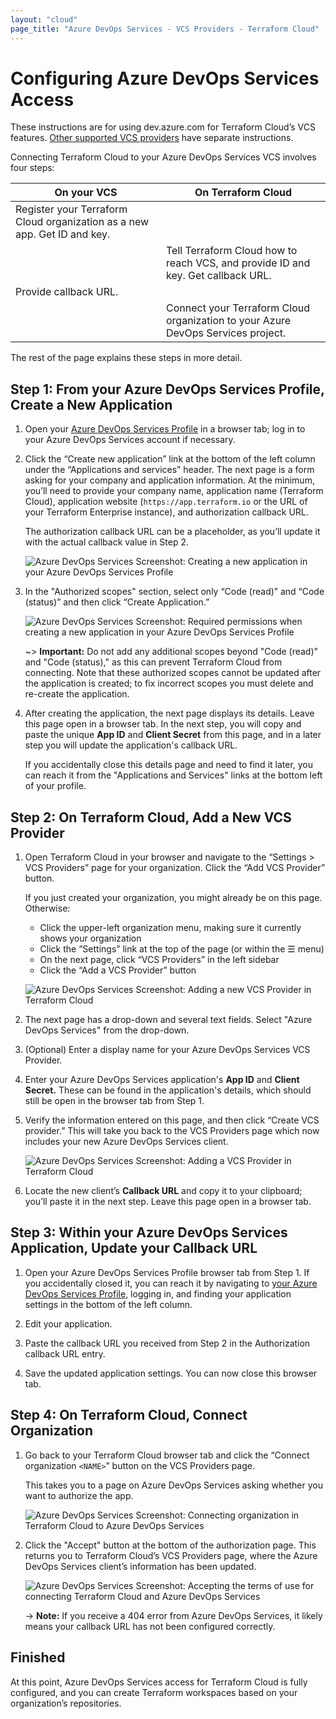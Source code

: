 ```yaml
---
layout: "cloud"
page_title: "Azure DevOps Services - VCS Providers - Terraform Cloud"
---
```


# Configuring Azure DevOps Services Access

These instructions are for using dev.azure.com for Terraform Cloud’s VCS features. [Other supported VCS providers](./index.html) have separate instructions.

Connecting Terraform Cloud to your Azure DevOps Services VCS involves four steps:

On your VCS | On Terraform Cloud
--|--
Register your Terraform Cloud organization as a new app. Get ID and key. | &nbsp;
&nbsp; | Tell Terraform Cloud how to reach VCS, and provide ID and key. Get callback URL.
Provide callback URL. | &nbsp;
&nbsp; | Connect your Terraform Cloud organization to your Azure DevOps Services project.

The rest of the page explains these steps in more detail.

## Step 1: From your Azure DevOps Services Profile, Create a New Application

1. Open your [Azure DevOps Services Profile](https://aex.dev.azure.com) in a browser tab; log in to your Azure DevOps Services account if necessary.

2. Click the “Create new application” link at the bottom of the left column under the “Applications and services” header. The next page is a form asking for your company and application information. At the minimum, you’ll need to provide your company name, application name (Terraform Cloud), application website (`https://app.terraform.io` or the URL of your Terraform Enterprise instance), and authorization callback URL.
    
    The authorization callback URL can be a placeholder, as you’ll update it with the actual callback value in Step 2.

    ![Azure DevOps Services Screenshot: Creating a new application in your Azure DevOps Services Profile](./images/azure-devops-services-create-application.png)

3. In the "Authorized scopes" section, select only “Code (read)” and “Code (status)” and then click “Create Application.”

    ![Azure DevOps Services Screenshot: Required permissions when creating a new application in your Azure DevOps Services Profile](./images/azure-devops-services-application-permissions.png)

    ~> **Important:** Do not add any additional scopes beyond "Code (read)" and "Code (status)," as this can prevent Terraform Cloud from connecting. Note that these authorized scopes cannot be updated after the application is created; to fix incorrect scopes you must delete and re-create the application.

4. After creating the application, the next page displays its details. Leave this page open in a browser tab. In the next step, you will copy and paste the unique **App ID** and **Client Secret** from this page, and in a later step you will update the application's callback URL.

    If you accidentally close this details page and need to find it later, you can reach it from the "Applications and Services" links at the bottom left of your profile.

## Step 2: On Terraform Cloud, Add a New VCS Provider

1. Open Terraform Cloud in your browser and navigate to the “Settings > VCS Providers” page for your organization. Click the “Add VCS Provider” button.

    If you just created your organization, you might already be on this page. Otherwise:
    
    - Click the upper-left organization menu, making sure it currently shows your organization
    - Click the “Settings” link at the top of the page (or within the &#9776; menu)
    - On the next page, click “VCS Providers” in the left sidebar
    - Click the “Add a VCS Provider” button

    ![Azure DevOps Services Screenshot: Adding a new VCS Provider in Terraform Cloud](./images/azure-devops-services-add-vcs-provider.png)

2. The next page has a drop-down and several text fields. Select "Azure DevOps Services" from the drop-down.

3. (Optional) Enter a display name for your Azure DevOps Services VCS Provider.

4. Enter your Azure DevOps Services application's **App ID** and **Client Secret.** These can be found in the application's details, which should still be open in the browser tab from Step 1.

5. Verify the information entered on this page, and then click “Create VCS provider.” This will take you back to the VCS Providers page which now includes your new Azure DevOps Services client.

    ![Azure DevOps Services Screenshot: Adding a VCS Provider in Terraform Cloud](./images/azure-devops-services-create-provider.png)

6. Locate the new client’s **Callback URL** and copy it to your clipboard; you’ll paste it in the next step. Leave this page open in a browser tab.

## Step 3: Within your Azure DevOps Services Application, Update your Callback URL

1. Open your Azure DevOps Services Profile browser tab from Step 1. If you accidentally closed it, you can reach it by navigating to [your Azure DevOps Services Profile](https://aex.dev.azure.com), logging in, and finding your application settings in the bottom of the left column.

2. Edit your application. 

3. Paste the callback URL you received from Step 2 in the Authorization callback URL entry. 

4. Save the updated application settings. You can now close this browser tab.

## Step 4: On Terraform Cloud, Connect Organization

1. Go back to your Terraform Cloud browser tab and click the “Connect organization `<NAME>`” button on the VCS Providers page.

    This takes you to a page on Azure DevOps Services asking whether you want to authorize the app. 

    ![Azure DevOps Services Screenshot: Connecting organization in Terraform Cloud to Azure DevOps Services](./images/azure-devops-services-connect-provider.png)

2. Click the "Accept" button at the bottom of the authorization page. This returns you to Terraform Cloud’s VCS Providers page, where the Azure DevOps Services client’s information has been updated.

    ![Azure DevOps Services Screenshot: Accepting the terms of use for connecting Terraform Cloud and Azure DevOps Services](./images/azure-devops-services-accept-terms.png)

    -> **Note:** If you receive a 404 error from Azure DevOps Services, it likely means your callback URL has not been configured correctly.

## Finished

At this point, Azure DevOps Services access for Terraform Cloud is fully configured, and you can create Terraform workspaces based on your organization’s repositories.
